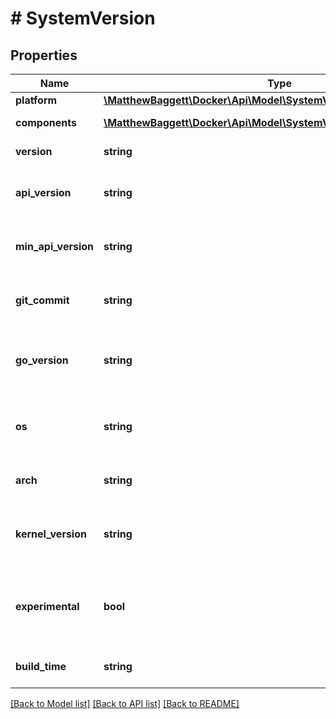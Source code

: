 # # SystemVersion

## Properties

Name | Type | Description | Notes
------------ | ------------- | ------------- | -------------
**platform** | [**\MatthewBaggett\Docker\Api\Model\SystemVersionPlatform**](SystemVersionPlatform.md) |  | [optional]
**components** | [**\MatthewBaggett\Docker\Api\Model\SystemVersionComponentsInner[]**](SystemVersionComponentsInner.md) | Information about system components | [optional]
**version** | **string** | The version of the daemon | [optional]
**api_version** | **string** | The default (and highest) API version that is supported by the daemon | [optional]
**min_api_version** | **string** | The minimum API version that is supported by the daemon | [optional]
**git_commit** | **string** | The Git commit of the source code that was used to build the daemon | [optional]
**go_version** | **string** | The version Go used to compile the daemon, and the version of the Go runtime in use. | [optional]
**os** | **string** | The operating system that the daemon is running on (\&quot;linux\&quot; or \&quot;windows\&quot;) | [optional]
**arch** | **string** | The architecture that the daemon is running on | [optional]
**kernel_version** | **string** | The kernel version (&#x60;uname -r&#x60;) that the daemon is running on.  This field is omitted when empty. | [optional]
**experimental** | **bool** | Indicates if the daemon is started with experimental features enabled.  This field is omitted when empty / false. | [optional]
**build_time** | **string** | The date and time that the daemon was compiled. | [optional]

[[Back to Model list]](../../README.md#models) [[Back to API list]](../../README.md#endpoints) [[Back to README]](../../README.md)

